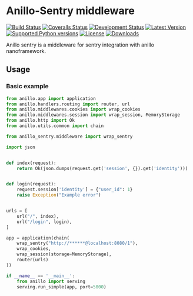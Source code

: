 # Anillo-Sentry middleware

[![Build Status](http://img.shields.io/travis/jespino/anillo-sentry.svg?branch=master)](https://travis-ci.org/jespino/anillo-sentry)
[![Coveralls Status](http://img.shields.io/coveralls/jespino/anillo-sentry/master.svg)](https://coveralls.io/r/jespino/anillo-sentry)
[![Development Status](https://pypip.in/status/anillo-sentry/badge.svg)](https://pypi.python.org/pypi/anillo-sentry/)
[![Latest Version](https://pypip.in/version/anillo-sentry/badge.svg)](https://pypi.python.org/pypi/anillo-sentry/)
[![Supported Python versions](https://pypip.in/py_versions/anillo-sentry/badge.svg)](https://pypi.python.org/pypi/anillo-sentry/)
[![License](https://pypip.in/license/anillo-sentry/badge.svg)](https://pypi.python.org/pypi/anillo-sentry/)
[![Downloads](https://pypip.in/download/anillo-sentry/badge.svg)](https://pypi.python.org/pypi/anillo-sentry/)

Anillo sentry is a middleware for sentry integration with anillo nanoframework.

## Usage

### Basic example

```python
from anillo.app import application
from anillo.handlers.routing import router, url
from anillo.middlewares.cookies import wrap_cookies
from anillo.middlewares.session import wrap_session, MemoryStorage
from anillo.http import Ok
from anillo.utils.common import chain

from anillo_sentry.middleware import wrap_sentry

import json


def index(request):
    return Ok(json.dumps(request.get('session', {}).get('identity')))


def login(request):
    request.session['identity'] = {"user_id": 1}
    raise Exception("Example error")


urls = [
    url("/", index),
    url("/login", login),
]

app = application(chain(
    wrap_sentry("http://******@localhost:8080/1"),
    wrap_cookies,
    wrap_session(storage=MemoryStorage),
    router(urls)
))

if __name__ == '__main__':
    from anillo import serving
    serving.run_simple(app, port=5000)
```
